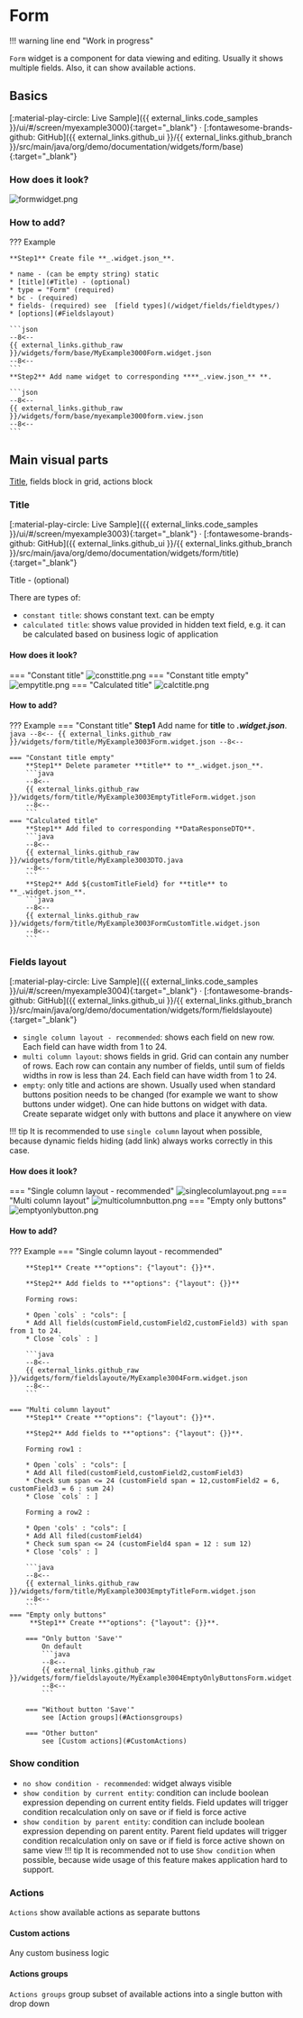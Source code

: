 # Form
!!! warning line end "Work in progress"
 
`Form` widget is a component for data viewing and editing. Usually it shows multiple fields. Also, it can show available actions.
## Basics
[:material-play-circle: Live Sample]({{ external_links.code_samples }}/ui/#/screen/myexample3000){:target="_blank"} ·
[:fontawesome-brands-github: GitHub]({{ external_links.github_ui }}/{{ external_links.github_branch }}/src/main/java/org/demo/documentation/widgets/form/base){:target="_blank"}
### How does it look?
![formwidget.png](formwidget.png)

### How to add?
??? Example
    
    **Step1** Create file **_.widget.json_**.

    * name - (can be empty string) static
    * [title](#Title) - (optional) 
    * type = "Form" (required)
    * bc - (required)
    * fields- (required) see  [field types](/widget/fields/fieldtypes/)  
    * [options](#Fieldslayout)  

    ```json
    --8<--
    {{ external_links.github_raw }}/widgets/form/base/MyExample3000Form.widget.json
    --8<--
    ```
    **Step2** Add name widget to corresponding ****_.view.json_** **.

    ```json
    --8<--
    {{ external_links.github_raw }}/widgets/form/base/myexample3000form.view.json
    --8<--
    ```
<!-- //описать про  появлении кнопки save--->

## Main visual parts
[Title](#Title), fields block in grid, actions block
<!-- 
### How does it look?
=== "Main visual parts"
* original picture
* picture with red squares on main elements
--->
### <a id="Title">Title</a>
[:material-play-circle: Live Sample]({{ external_links.code_samples }}/ui/#/screen/myexample3003){:target="_blank"} ·
[:fontawesome-brands-github: GitHub]({{ external_links.github_ui }}/{{ external_links.github_branch }}/src/main/java/org/demo/documentation/widgets/form/title){:target="_blank"}

Title - (optional)

There are types of:

* `constant title`: shows constant text. can be empty
* `calculated title`: shows value provided in hidden text field, e.g. it can be calculated based on business logic of application

#### How does it look?
=== "Constant title"
    ![consttitle.png](consttitle.png)
=== "Constant title empty"
    ![empytitle.png](empytitle.png)
=== "Calculated title"
    ![calctitle.png](calctitle.png)
#### How to add?
??? Example
    === "Constant title"
        **Step1** Add name for **title** to **_.widget.json_**.
        ```java
        --8<--
        {{ external_links.github_raw }}/widgets/form/title/MyExample3003Form.widget.json
        --8<--
        ```
    
    === "Constant title empty"
        **Step1** Delete parameter **title** to **_.widget.json_**.
        ```java
        --8<--
        {{ external_links.github_raw }}/widgets/form/title/MyExample3003EmptyTitleForm.widget.json
        --8<--
        ```
    === "Calculated title"
        **Step1** Add filed to corresponding **DataResponseDTO**.
        ```java
        --8<--
        {{ external_links.github_raw }}/widgets/form/title/MyExample3003DTO.java
        --8<--
        ```
        **Step2** Add ${customTitleField} for **title** to **_.widget.json_**.
        ```java
        --8<--
        {{ external_links.github_raw }}/widgets/form/title/MyExample3003FormCustomTitle.widget.json
        --8<--
        ```   

###  <a id="Fieldslayout">Fields layout</a>
[:material-play-circle: Live Sample]({{ external_links.code_samples }}/ui/#/screen/myexample3004){:target="_blank"} ·
[:fontawesome-brands-github: GitHub]({{ external_links.github_ui }}/{{ external_links.github_branch }}/src/main/java/org/demo/documentation/widgets/form/fieldslayoute){:target="_blank"}

* `single column layout - recommended`: shows each field on new row. Each field can have width from 1 to 24.
* `multi column layout`: shows fields in grid. Grid can contain any number of rows. Each row can contain any number of fields, until sum of fields widths in row is less than 24. Each field can have width from 1 to 24.
* `empty`: only title and actions are shown. Usually used when standard buttons position needs to be changed (for example we want to show buttons under widget). One can hide buttons on widget with data. Create separate widget only with buttons and place it anywhere on view

!!! tip
    It is recommended to use `single column` layout when possible, because dynamic fields hiding (add link) always works correctly in this case.
 
#### How does it look?
=== "Single column layout - recommended"
    ![singlecolumlayout.png](singlecolumlayout.png) 
=== "Multi column layout"
    ![multicolumnbutton.png](multicolumnbutton.png)
=== "Empty only buttons"
    ![emptyonlybutton.png](emptyonlybutton.png)
#### How to add?
??? Example
    === "Single column layout - recommended"

        **Step1** Create **"options": {"layout": {}}**.

        **Step2** Add fields to **"options": {"layout": {}}**

        Forming rows:

        * Open `cols` : "cols": [
        * Add All fields(customField,customField2,customField3) with span from 1 to 24.
        * Close `cols` : ]

        ```java
        --8<--
        {{ external_links.github_raw }}/widgets/form/fieldslayoute/MyExample3004Form.widget.json
        --8<--
        ```

    === "Multi column layout"
        **Step1** Create **"options": {"layout": {}}**.

        **Step2** Add fields to **"options": {"layout": {}}**.

        Forming row1 : 

        * Open `cols` : "cols": [ 
        * Add All filed(customField,customField2,customField3)
        * Check sum span <= 24 (customField span = 12,customField2 = 6, customField3 = 6 : sum 24)
        * Close `cols` : ]

        Forming a row2 : 

        * Open 'cols' : "cols": [ 
        * Add All filed(customField4)
        * Check sum span <= 24 (customField4 span = 12 : sum 12)
        * Close 'cols' : ]
 
        ```java
        --8<--
        {{ external_links.github_raw }}/widgets/form/title/MyExample3003EmptyTitleForm.widget.json
        --8<--
        ```
    === "Empty only buttons"
         **Step1** Create **"options": {"layout": {}}**.

        === "Only button 'Save'"
            On default 
            ```java
            --8<--
            {{ external_links.github_raw }}/widgets/form/fieldslayoute/MyExample3004EmptyOnlyButtonsForm.widget.json
            --8<--
            ```

        === "Without button 'Save'" 
            see [Action groups](#Actionsgroups)

        === "Other button" 
            see [Custom actions](#CustomActions)
        
### Show condition
* `no show condition - recommended`: widget always visible
* `show condition by current entity`: condition can include boolean expression depending on current entity fields. Field updates will trigger condition recalculation only on save or if field is force active
* `show condition by parent entity`: condition can include boolean expression depending on parent entity. Parent field updates will trigger condition recalculation only on save or if field is force active shown on same view
!!! tip
    It is recommended not to use `Show condition` when possible, because wide usage of this feature makes application hard to support.
<!--
#### How does it look?
=== "no show condition"
    ![img_edit_form.png](img_edit_form.png)
=== "show condition by current entity"
    TODO>>add gif
=== "show condition by parent entity"
    TODO>>add gif

#### How to add?
??? Example
    === "no show condition"
    === "show condition by current entity"
    === "show condition by parent entity"
-->

### Actions
`Actions` show available actions as separate buttons

<!--
### How does it look?
=== "actions"
##### How to add?
??? Example

### Standard actions
#### create
##### How does it look?
=== "Form widget"
##### How to add?
??? Example

#### cancel-create
##### How does it look?
=== "Form widget"
##### How to add?
??? Example

#### save
##### How does it look?
=== "Form widget"
##### How to add?
??? Example

#### delete
##### How does it look?
=== "Form widget"
##### How to add?
??? Example

#### copy
##### How does it look?
=== "Form widget"
##### How to add?
??? Example
-->

####  <a id="CustomActions">Custom actions</a>
Any custom business logic

<!--
##### features
* text - (can be empty string) static 
* icon - (optional) static
* availability condition (optional)
* preAction - (optional) CONFIRMATION,INFORMATION,ERROR,CUSTOM
* invoker - (required). can change data. can additionally return
* postAction - (optional) REFRESH_BC, DOWNLOAD_FILE, DOWNLOAD_FILE_BY_URL, OPEN_PICK_LIST, DRILL_DOWN, DELAYED_REFRESH_BC, SHOW_MESSAGE, POST_DELETE
* fields validation results
* business and other exceptions
* scope - (required) bc, record
* AutoSaveBefore (optional)
 
### How does it look?
=== "text"
    === "empty"
    === "filled"
=== "icon"
    === "only icon"
    === "icon and text"
=== "availability"
    === "false"
    === "true"
=== "preAction"
    === "CONFIRMATION"
    === "INFORMATION"
    === "ERROR"
=== "postAction"
    === "DRILL_DOWN"
    === "DOWNLOAD_FILE"
    === "SHOW_MESSAGE"
    === "REFRESH_BC"
    === "...Deprecated"
        === "DOWNLOAD_FILE_BY_URL"
        === "OPEN_PICK_LIST"
        === "DELAYED_REFRESH_BC"
        === "POST_DELETE"
=== "scope bc"
    === "bc"
    === "record"
-->
#### <a id="Actionsgroups">Actions groups</a>
`Actions groups` group subset of available actions into a single button with drop down

<!--
##### How does it look?
=== "Form widget"
##### How to add?
??? Example

-->